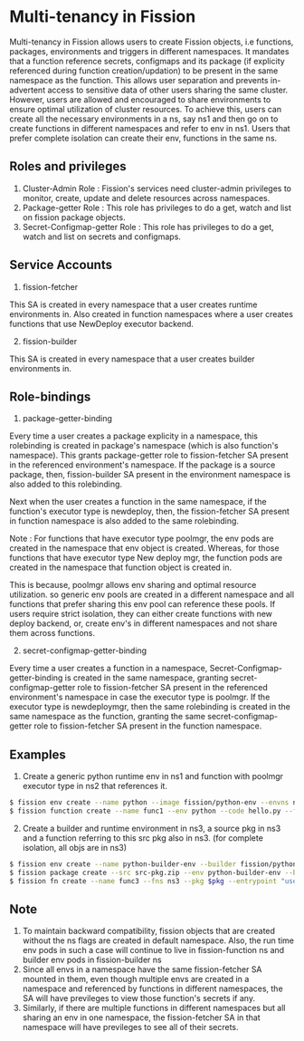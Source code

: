 # Multi-tenancy in Fission

Multi-tenancy in Fission allows users to create Fission objects, i.e functions, packages, environments and triggers in different namespaces.
It mandates that a function reference secrets, configmaps and its package (if explicity referenced during function creation/updation) to be present in the same namespace as the function.
This allows user separation and prevents in-advertent access to sensitive data of other users sharing the same cluster.
However, users are allowed and encouraged to share environments to ensure optimal utilization of cluster resources. To achieve this, users can create all the necessary environments in a ns, say ns1 and then go on to create functions in different namespaces and refer to env in ns1.
Users that prefer complete isolation can create their env, functions in the same ns.  

## Roles and privileges

1. Cluster-Admin Role : Fission's services need cluster-admin privileges to monitor, create, update and delete resources across namespaces.
2. Package-getter Role : This role has privileges to do a get, watch and list on fission package objects.
3. Secret-Configmap-getter Role : This role has privileges to do a get, watch and list on secrets and configmaps.

## Service Accounts 

1. fission-fetcher

This SA is created in every namespace that a user creates runtime environments in.
Also created in function namespaces where a user creates functions that use NewDeploy executor backend.

2. fission-builder

This SA is created in every namespace that a user creates builder environments in.

## Role-bindings

1. package-getter-binding

Every time a user creates a package explicity in a namespace, this rolebinding is created in package's namespace (which is also function's namespace). This grants package-getter role to fission-fetcher SA present in the referenced environment's namespace.
If the package is a source package, then, fission-builder SA present in the environment namespace is also added to this rolebinding.

Next when the user creates a function in the same namespace, if the function's executor type is newdeploy, then, the fission-fetcher SA present in function namespace is also added to the same rolebinding.

Note : For functions that have executor type poolmgr, the env pods are created in the namespace that env object is created. Whereas, for those functions that have executor type New deploy mgr, the function pods are created in the namespace that function object is created in.

This is because, poolmgr allows env sharing and optimal resource utilization. so generic env pools are created in a different namespace and all functions that prefer sharing this env pool can reference these pools.
If users require strict isolation, they can either create functions with new deploy backend, or, create env's in different namespaces and not share them across functions.

2. secret-configmap-getter-binding

Every time a user creates a function in a namespace, Secret-Configmap-getter-binding is created in the same namespace, granting secret-configmap-getter role to fission-fetcher SA present in the referenced environment's namespace in case the executor type is poolmgr.
If the executor type is newdeploymgr, then the same rolebinding is created in the same namespace as the function, granting the same secret-configmap-getter role to fission-fetcher SA present in the function namespace.

## Examples

1. Create a generic python runtime env in ns1 and function with poolmgr executor type in ns2 that references it.

```bash
$ fission env create --name python --image fission/python-env --envns ns1
$ fission function create --name func1 --env python --code hello.py --fns ns2
```

2. Create a builder and runtime environment in ns3, a source pkg in ns3 and a function referring to this src pkg also in ns3. (for complete isolation, all objs are in ns3)

```bash
$ fission env create --name python-builder-env --builder fission/python-builder --image fission/python-env --ns3
$ fission package create --src src-pkg.zip --env python-builder-env --buildcmd "./build.sh" --pkgns ns3
$ fission fn create --name func3 --fns ns3 --pkg $pkg --entrypoint "user.main"
```

## Note

1. To maintain backward compatibility, fission objects that are created without the ns flags are created in default namespace. Also, the run time env pods in such a case will continue to live in fission-function ns and builder env pods in fission-builder ns
2. Since all envs in a namespace have the same fission-fetcher SA mounted in them, even though multiple envs are created in a namespace and referenced by functions in different namespaces, the SA will have previleges to view those function's secrets if any.
3. Similarly, if there are multiple functions in different namespaces but all sharing an env in one namespace, the fission-fetcher SA in that namespace will have previleges to see all of their secrets.